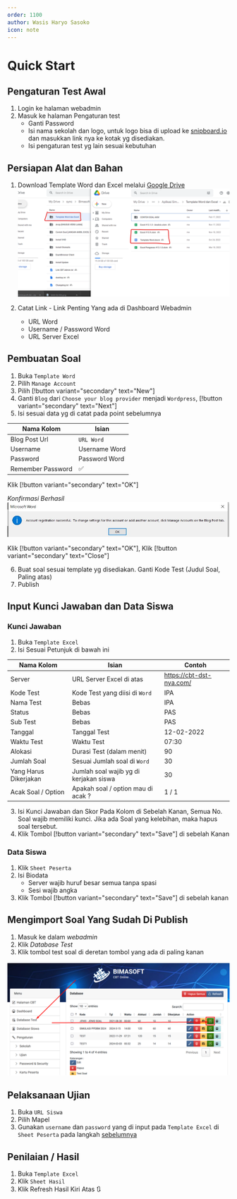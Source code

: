 ```yaml
---
order: 1100
author: Wasis Haryo Sasoko
icon: note 
---
```


# Quick Start

## Pengaturan Test Awal
1. Login ke halaman webadmin
2. Masuk ke halaman Pengaturan test
    - Ganti Password
    - Isi nama sekolah dan logo, untuk logo bisa di upload ke [snipboard.io](https://snipboard.io) dan masukkan link nya ke kotak yg disediakan.
    - Isi pengaturan test yg lain sesuai kebutuhan

## Persiapan Alat dan Bahan
1. Download Template Word dan Excel melalui [Google Drive](https://bimasoft.web.id/gdrive/)
![Google Drive](../../images/gdrive.png)

2. Catat Link - Link Penting Yang ada di Dashboard Webadmin
    - URL Word 
    - Username / Password Word
    - URL Server Excel

## Pembuatan Soal
1. Buka `Template Word`
2. Pilih `Manage Account`
3. Pilih [!button variant="secondary" text="New"]
4. Ganti `Blog` dari `Choose your blog provider` menjadi `Wordpress`, [!button variant="secondary" text="Next"]
5. Isi sesuai data yg di catat pada point sebelumnya

Nama Kolom          | Isian
--------------------|------------------------
Blog Post Url       | `URL Word`
Username            | Username Word
Password            | Password Word
Remember Password   | ✅

Klik [!button variant="secondary" text="OK"]

*Konfirmasi Berhasil*
![](../../images/konfirmas-berhasil.jpg)

Klik [!button variant="secondary" text="OK"], Klik [!button variant="secondary" text="Close"]

6. Buat soal sesuai template yg disediakan. Ganti Kode Test (Judul Soal, Paling atas)
7. Publish

## Input Kunci Jawaban dan Data Siswa

### Kunci Jawaban

1. Buka `Template Excel`
2. Isi Sesuai Petunjuk di bawah ini

Nama Kolom              | Isian                                     | Contoh 
------------------------|-------------------------------------------|---------------------------
Server                  | URL Server Excel di atas                  | https://cbt-dst-nya.com/
Kode Test               | Kode Test yang diisi di `Word`            | IPA
Nama Test               | Bebas                                     | IPA
Status                  | Bebas                                     | PAS
Sub Test                | Bebas                                     | PAS
Tanggal                 | Tanggal Test                              | 12-02-2022
Waktu Test              | Waktu Test                                | 07:30
Alokasi                 | Durasi Test (dalam menit)                 | 90
Jumlah Soal             | Sesuai Jumlah soal di `Word`              | 30
Yang Harus Dikerjakan   | Jumlah soal wajib yg di kerjakan siswa    | 30 
Acak Soal / Option      | Apakah soal / option mau di acak ?        | 1 / 1

3. Isi Kunci Jawaban dan Skor Pada Kolom di Sebelah Kanan, Semua No. Soal wajib memiliki kunci. Jika ada Soal yang kelebihan, maka hapus soal tersebut.
4. Klik Tombol [!button variant="secondary" text="Save"] di sebelah Kanan

### Data Siswa
1. Klik `Sheet Peserta`
2. Isi Biodata
    - Server wajib huruf besar semua tanpa spasi
    - Sesi wajib angka
3. Klik Tombol [!button variant="secondary" text="Save"] di sebelah kanan

## Mengimport Soal Yang Sudah Di Publish
1. Masuk ke dalam *webadmin*
2. Klik *Database Test*
3. Klik tombol test soal di deretan tombol yang ada di paling kanan

![import](/images/importsoal.png)

## Pelaksanaan Ujian
1. Buka `URL Siswa`
2. Pilih Mapel
3. Gunakan `username` dan `password` yang di input pada `Template Excel` di `Sheet Peserta` pada langkah [sebelumnya](#data-siswa)

## Penilaian / Hasil
1. Buka `Template Excel`
2. Klik `Sheet Hasil`
3. Klik Refresh Hasil Kiri Atas 🔃
